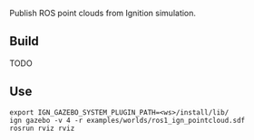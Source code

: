 Publish ROS point clouds from Ignition simulation.

## Build

TODO

## Use

```
export IGN_GAZEBO_SYSTEM_PLUGIN_PATH=<ws>/install/lib/
ign gazebo -v 4 -r examples/worlds/ros1_ign_pointcloud.sdf
rosrun rviz rviz
```
